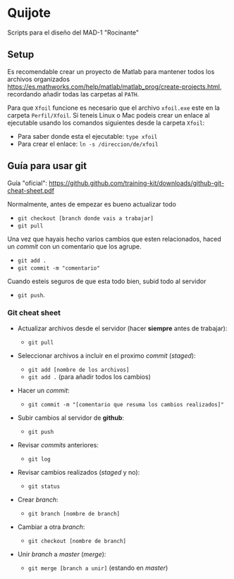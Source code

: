 # Quijote
Scripts para el diseño del MAD-1 "Rocinante"

## Setup

Es recomendable crear un proyecto de Matlab para mantener todos los
archivos organizados
<https://es.mathworks.com/help/matlab/matlab_prog/create-projects.html>,
recordando añadir todas las carpetas al `PATH`.

Para que `Xfoil` funcione es necesario que el archivo `xfoil.exe` este en
la carpeta `Perfil/Xfoil`. Si teneis Linux o Mac podeis crear un enlace
al ejecutable usando los comandos siguientes desde la carpeta `Xfoil`:

* Para saber donde esta el ejecutable: `type xfoil`
* Para crear el enlace: `ln -s /direccion/de/xfoil`

## Guía para usar git

Guía "oficial":
<https://github.github.com/training-kit/downloads/github-git-cheat-sheet.pdf>

Normalmente, antes de empezar es bueno actualizar todo

* `git checkout [branch donde vais a trabajar]`
* `git pull`

Una vez que hayais hecho varios cambios que esten relacionados, haced un
_commit_ con un comentario que los agrupe.

* `git add .`
* `git commit -m "comentario"`

Cuando esteis seguros de que esta todo bien, subid todo al servidor

* `git push`.

### Git cheat sheet

* Actualizar archivos desde el servidor (hacer **siempre** antes de trabajar):
    - `git pull`

* Seleccionar archivos a incluir en el proximo _commit_ (_staged_):
    - `git add [nombre de los archivos]`
    - `git add .` (para añadir todos los cambios)

* Hacer un _commit_:
    - `git commit -m "[comentario que resuma los cambios realizados]"`

* Subir cambios al servidor de **github**:
    - `git push`

* Revisar _commits_ anteriores:
    - `git log`

* Revisar cambios realizados (_staged_ y no):
    - `git status`

* Crear _branch_:
    - `git branch [nombre de branch]`

* Cambiar a otra _branch_:
    - `git checkout [nombre de branch]`

* Unir _branch_ a _master_ (_merge_):
    - `git merge [branch a unir]` (estando en _master_)
